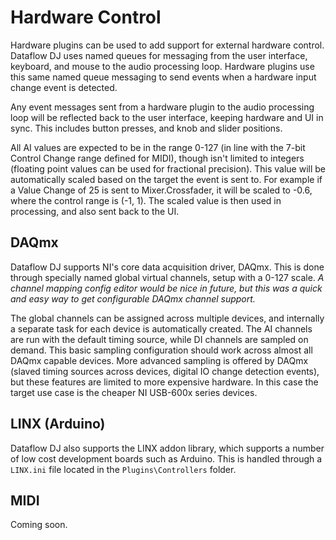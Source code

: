 # Hardware Control
Hardware plugins can be used to add support for external hardware control. Dataflow DJ uses named queues for messaging from the user interface, keyboard, and mouse to the audio processing loop. Hardware plugins use this same named queue messaging to send events when a hardware input change event is detected.

Any event messages sent from a hardware plugin to the audio processing loop will be reflected back to the user interface, keeping hardware and UI in sync. This includes button presses, and knob and slider positions.

All AI values are expected to be in the range 0-127 (in line with the 7-bit Control Change range defined for MIDI), though isn't limited to integers (floating point values can be used for fractional precision). This value will be automatically scaled based on the target the event is sent to. For example if a Value Change of 25 is sent to Mixer.Crossfader, it will be scaled to -0.6, where the control range is (-1, 1). The scaled value is then used in processing, and also sent back to the UI.

## DAQmx
Dataflow DJ supports NI's core data acquisition driver, DAQmx. This is done through specially named global virtual channels, setup with a 0-127 scale. *A channel mapping config editor would be nice in future, but this was a quick and easy way to get configurable DAQmx channel support.*

The global channels can be assigned across multiple devices, and internally a separate task for each device is automatically created. The AI channels are run with the default timing source, while DI channels are sampled on demand. This basic sampling configuration should work across almost all DAQmx capable devices. More advanced sampling is offered by DAQmx (slaved timing sources across devices, digital IO change detection events), but these features are limited to more expensive hardware. In this case the target use case is the cheaper NI USB-600x series devices.

## LINX (Arduino)
Dataflow DJ also supports the LINX addon library, which supports a number of low cost development boards such as Arduino. This is handled through a `LINX.ini` file located in the `Plugins\Controllers` folder.

## MIDI
Coming soon.